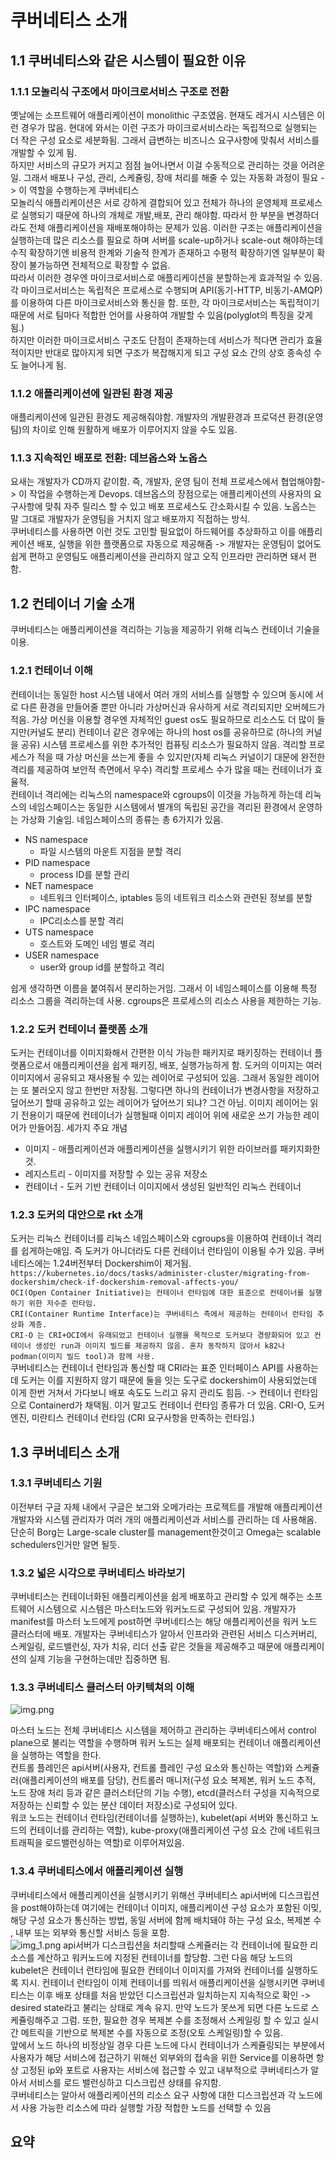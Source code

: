 # 쿠버네티스  소개
## 1.1 쿠버네티스와 같은 시스템이 필요한 이유
### 1.1.1 모놀리식 구조에서 마이크로서비스 구조로 전환
옛날에는 소프트웨어 애플리케이션이 monolithic 구조였음. 현재도 레거시 시스템은 이런 경우가 많음.
현대에 와서는 이런 구조가 마이크로서비스라는 독립적으로 실행되는 더 작은 구성 요소로 세분화됨. 그래서 급변하는 비즈니스 요구사항에 맞춰서 서비스를 개발할 수 있게 됨.<br/>
하지만 서비스의 규모가 커지고 점점 늘어나면서 이걸 수동적으로 관리하는 것을 어려운일. 그래서 배포나 구성, 관리, 스케쥴링, 장애 처리를 해줄 수 있는 자동화 과정이 필요 -> 이 역할을 수행하는게 쿠버네티스<br/>
모놀리식 애플리케이션은 서로 강하게 결합되어 있고 전체가 하나의 운영체제 프로세스로 실행되기 때문에 하나의 개체로 개발,배포, 관리 해야함. 따라서 한 부분을 변경하더라도 전체 애플리케이션을 재배포해야하는 문제가 있음.
이러한 구조는 애플리케이션을 실행하는데 많은 리소스를 필요로 하며 서버를 scale-up하거나 scale-out 해야하는데 수직 확장하기엔 비용적 한계와 기술적 한계가 존재하고 수평적 확장하기엔 일부분이 확장이 불가능하면 전체적으로 확장할 수 없음.<br/>
따라서 이러한 경우엔 마이크로서비스로 애플리케이션을 분할하는게 효과적일 수 있음. 각 마이크로서비스는 독립적은 프로세스로 수행되며 API(동기-HTTP, 비동기-AMQP)를 이용하여 다른 마이크로서비스와 통신을 함. 또한, 각 마이크로서비스는 독립적이기 때문에 서로 팀마다 적합한 언어를 사용하여 개발할 수 있음(polyglot의 특징을 갖게 됨.)<br/>
하지만 이러한 마이크로서비스 구조도 단점이 존재하는데 서비스가 적다면 관리가 효율적이지만 반대로 많아지게 되면 구조가 복잡해지게 되고 구성 요소 간의 상호 종속성 수도 늘어나게 됨. 
### 1.1.2 애플리케이션에 일관된 환경 제공
애플리케이션에 일관된 환경도 제공해줘야함. 개발자의 개발환경과 프로덕션 환경(운영팀)의 차이로 인해 원활하게 배포가 이루어지지 않을 수도 있음.
### 1.1.3 지속적인 배포로 전환: 데브옵스와 노옵스
요새는 개발자가 CD까지 같이함. 즉, 개발자, 운영 팀이 전체 프로세스에서 협업해야함-> 이 작업을 수행하는게 Devops. 데브옵스의 장점으로는 애플리케이션의 사용자의 요구사항에 맞춰 자주 릴리스 할 수 있고 배포 프로세스도 간소화시킬 수 있음. 노옵스는 말 그대로 개발자가 운영팀을 거치지 않고 배포까지 직접하는 방식.<br/>
쿠버네티스를 사용하면 이런 것도 고민할 필요없이 하드웨어를 추상화하고 이를 애플리케이션 배포, 실행을 위한 플랫폼으로 자동으로 제공해줌 -> 개발자는 운영팀이 없어도 쉽게 편하고 운영팀도 애플리케이션을 관리하지 않고 오직 인프라만 관리하면 돼서 편함.

## 1.2 컨테이너 기술 소개
쿠버네티스는 애플리케이션을 격리하는 기능을 제공하기 위해 리눅스 컨테이너 기술을 이용.
### 1.2.1 컨테이너 이해
컨테이너는 동일한 host 시스템 내에서 여러 개의 서비스를 실행할 수 있으며 동시에 서로 다른 환경을 만들어줄 뿐만 아니라 가상머신과 유사하게 서로 격리되지만 오버헤드가 적음.
가상 머신을 이용할 경우엔 자체적인 guest os도 필요하므로 리소스도 더 많이 들지만(커널도 분리) 컨테이너 같은 경우에는 하나의 host os를 공유하므로 (하나의 커널을 공유) 시스템 프로세스를 위한 추가적인 컴퓨팅 리소스가 필요하지 않음.
격리할 프로세스가 적을 때 가상 머신을 쓰는게 좋을 수 있지만(자체 리눅스 커널이기 대문에 완전한 격리를 제공하여 보안적 측면에서 우수) 격리할 프로세스 수가 많을 때는 컨테이너가 효율적.<br/>
컨테이너 격리에는 리눅스의 namespace와 cgroups이 이것을 가능하게 하는데 리눅스의 네임스페이스는 동일한 시스템에서 별개의 독립된 공간을 격리된 환경에서 운영하는 가상화 기술임.
네임스페이스의 종류는 총 6가지가 있음.
* NS namespace
  * 파일 시스템의 마운트 지점을 분할 격리
* PID namespace
  * process ID를 분할 관리
* NET namespace
  * 네트워크 인터페이스, iptables 등의 네트워크 리소스와 관련된 정보를 분할
* IPC namespace
  * IPC리소스를 분할 격리
* UTS namespace
  * 호스트와 도메인 네임 별로 격리
* USER namespace
  * user와 group id를 분할하고 격리

쉽게 생각하면 이름을 붙여줘서 분리하는거임. 그래서 이 네임스페이스를 이용해 특정 리소스 그룹을 격리하는데 사용. cgroups은 프로세스의 리소스 사용을 제한하는 기능.
### 1.2.2 도커 컨테이너 플랫폼 소개
도커는 컨테이너를 이미지화해서 간편한 이식 가능한 패키지로 패키징하는 컨테이너 플랫폼으로서 애플리케이션을 쉽게 패키징, 배포, 실행가능하게 함.
도커의 이미지는 여러 이미지에서 공유되고 재사용될 수 있는 레이어로 구성되어 있음. 그래서 동일한 레이어는 또 불러오지 않고 한번만 저장됨.
그렇다면 하나의 컨테이너가 변경사항을 저장하고 덮어쓰기 할때 공유하고 있는 레이어가 덮어쓰기 되냐? 그건 아님. 이미지 레이어는 읽기 전용이기 때문에 컨테이너가 실행될때 이미지 레이어 위에 새로운 쓰기 가능한 레이어가 만들어짐.
세가지 주요 개념
* 이미지 - 애플리케이션과 애플리케이션을 실행시키기 위한 라이브러를 패키지화한 것.
* 레지스트리 - 이미지를 저장할 수 있는 공유 저장소 
* 컨테이너 - 도커 기반 컨테이너 이미지에서 생성된 일반적인 리눅스 컨테이너

### 1.2.3 도커의 대안으로 rkt 소개
도커는 리눅스 컨테이너를 리눅스 네임스페이스와 cgroups을 이용하여 컨테이너 격리를 쉽게하는애임. 즉 도커가 아니더라도 다른 컨테이너 런타임이 이용될 수가 있음.
쿠버네티스에는 1.24버전부터 Dockershim이 제거됨. <br/>
`https://kubernetes.io/docs/tasks/administer-cluster/migrating-from-dockershim/check-if-dockershim-removal-affects-you/` <br/>
`OCI(Open Container Initiative)는 컨테이너 런타임에 대한 표준으로 컨테이너를 실행하기 위한 저수준 런타임.` <br/>
`CRI(Container Runtime Interface)는 쿠버네티스 측에서 제공하는 컨테이너 런타임 추상화 계층.` <br/>
`CRI-O 는 CRI+OCI에서 유래되었고 컨테이너 실행을 목적으로 도커보다 경량화되어 있고 컨테이너 생성인 run과 이미지 빌드를 제공하지 않음. 혼자 동작하지 않아서 k82나 podman(이미지 빌드 tool)과 함께 사용.` <br/>
쿠버네티스는 컨테이너 런타임과 통신할 때 CRI라는 표준 인터페이스 API를 사용하는데 도커는 이를 지원하지 않기 때문에 둘을 잇는 도구로 dockershim이 사용되었는데 이게 한번 거쳐서 가다보니 배포 속도도 느리고 유지 관리도 힘듬.
-> 컨테이너 런타임으로 Containerd가 채택됨. 이거 말고도 컨테이너 런타임 종류가 더 있음. CRI-O, 도커 엔진, 미란티스 컨테이너 런타임 (CRI 요구사항을 만족하는 런타임.)
## 1.3 쿠버네티스 소개
### 1.3.1 쿠버네티스 기원
이전부터 구글 자체 내에서 구글은 보그와 오메가라는 프로젝트를 개발해 애플리케이션 개발자와 시스템 관리자가 여러 개의 애플리케이션과 서비스를 관리하는 데 사용해옴. 단순히 Borg는 Large-scale cluster를 management한것이고 Omega는 scalable schedulers인거만 알면 될듯.
### 1.3.2 넓은 시각으로 쿠버네티스 바라보기
쿠버네티스는 컨테이너화된 애플리케이션을 쉽게 배포하고 관리할 수 있게 해주는 소프트웨어 시스템으로 시스템은 마스터노드와 워커노드로 구성되어 있음. 개발자가 manifest를 마스터 노드에게 post하면 쿠버네티스는 해당 애플리케이션을 워커 노드 클러스터에 배포.
개발자는 쿠버네티스가 알아서 인프라와 관련된 서비스 디스커버리, 스케일링, 로드밸런싱, 자가 치유, 리더 선출 같은 것들을 제공해주고 때문에 애플리케이션의 실제 기능을 구현하는데만 집중하면 됨.
### 1.3.3 쿠버네티스 클러스터 아키텍쳐의 이해
![img.png](images/kubernets_cluster.png)

마스터 노드는 전체 쿠버네티스 시스템을 제어하고 관리하는 쿠버네티스에서 control plane으로 불리는 역할을 수행하며 워커 노드는 실제 배포되는 컨테이너 애플리케이션을 실행하는 역할을 한다.<br>
컨트롤 플레인은 api서버(사용자, 컨트롤 플레인 구성 요소와 통신하는 역할)와 스케쥴러(애플리케이션의 배포를 담당), 컨트롤러 매니저(구성 요소 복제본, 워커 노드 추적, 노드 장애 처리 등과 같은 클러스터단의 기능 수행), etcd(클러스터 구성을 지속적으로 저장하는 신뢰할 수 있는 분산 데이터 저장소)로 구성되어 있다.<br>
워코 노드는 컨테이너 런타임(컨테이너를 실행하는), kubelet(api 서버와 통신하고 노드의 컨테이너를 관리하는 역할), kube-proxy(애플리케이션 구성 요소 간에 네트워크 트래픽을 로드밸런싱하는 역할)로 이루어져있음.
### 1.3.4 쿠버네티스에서 애플리케이션 실행
쿠버네티스에서 애플리케이션을 실행시키기 위해선 쿠버네티스 api서버에 디스크립션을 post해야하는데 여기에는 컨테이너 이미지, 애플리케이션 구성 요소가 포함된 이밎, 해당 구성 요소가 통신하는 방법, 동일 서버에 함께 배치돼야 하는 구성 요소, 복제본 수 , 내부 또는 외부와 통신할 서비스 등을 포함.<br>
![img_1.png](images/k8s_architecture.png)
api서버가 디스크립션을 처리할때 스케쥴러는 각 컨테이너에 필요한 리소스를 계산하고 워커노드에 지정된 컨테이너를 할당함. 그런 다음 해당 노드의 kubelet은 컨테이너 런타임에 필요한 컨테이너 이미지를 가져와 컨테이너를 실행하도록 지시. 컨테이너 런타임이 이제 컨테이너를 띄워서 애플리케이션을 실행시키면 쿠버네티스는 이후 배포 상태를 처음 받았던 디스크립션과 일치하는지 지속적으로 확인
-> desired state라고 불리는 상태로 계속 유지. 만약 노드가 못쓰게 되면 다른 노드로 스케쥴링해주고 그럼. 또한, 필요한 경우 복제본 수를 조정해서 스케일링 할 수 있고 실시간 메트릭을 기반으로 복제본 수를 자동으로 조정(오토 스케일링)할 수 있음. <br>
앞에서 노드 하나의 비정상일 경우 다른 노드에 다시 컨테이너가 스케쥴링되는 부분에서 사용자가 해당 서비스에 접근하기 위해선 외부와의 접속을 위한 Service를 이용하면 항상 고정된 ip와 포트로 사용자는 서비스에 접근할 수 있고 내부적으로 쿠버네티스가 알아서 서비스를 로드 밸런싱하고 디스크립션 상태를 유지함.<br>
쿠버네티스는 알아서 애플리케이션의 리소스 요구 사항에 대한 디스크립션과 각 노드에서 사용 가능한 리소스에 따라 실행할 가장 적합한 노드를 선택할 수 있음
## 요약
